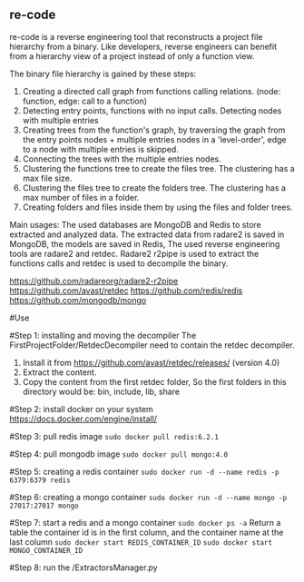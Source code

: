 ## re-code

re-code is a reverse engineering tool that reconstructs a project file hierarchy from a binary. Like developers, reverse
engineers can benefit from a hierarchy view of a project instead of only a function view.

The binary file hierarchy is gained by these steps:
1) Creating a directed call graph from functions calling relations. (node: function, edge: call to a function)
2) Detecting entry points, functions with no input calls. Detecting nodes with multiple entries
2) Creating trees from the function's graph, by traversing the graph from the entry points nodes +
   multiple entries nodes in a 'level-order', edge to a node with multiple entries is skipped.
4) Connecting the trees with the multiple entries nodes.
5) Clustering the functions tree to create the files tree. The clustering has a max file size.
6) Clustering the files tree to create the folders tree. The clustering has a max number of files in a folder.
7) Creating folders and files inside them by using the files and folder trees.

Main usages:
The used databases are MongoDB and Redis to store extracted and analyzed data. The extracted data from radare2 is saved
in MongoDB, the models are saved in Redis, The used reverse engineering tools are radare2 and retdec. Radare2 r2pipe is
used to extract the functions calls and retdec is used to decompile the binary.

https://github.com/radareorg/radare2-r2pipe
https://github.com/avast/retdec
https://github.com/redis/redis
https://github.com/mongodb/mongo

#Use

#Step 1: installing and moving the decompiler
The FirstProjectFolder/RetdecDecompiler need to contain the retdec decompiler. 
1) Install it from https://github.com/avast/retdec/releases/ (version 4.0)
2) Extract the content. 
3) Copy the content from the first retdec folder, So the first folders in this directory would be: bin, include, lib, share

#Step 2: install docker on your system
https://docs.docker.com/engine/install/

#Step 3: pull redis image
`sudo docker pull redis:6.2.1`

#Step 4: pull mongodb image
`sudo docker pull mongo:4.0`

#Step 5: creating a redis container
`sudo docker run -d --name redis -p 6379:6379 redis`

#Step 6: creating a mongo container
`sudo docker run -d --name mongo -p 27017:27017 mongo`

#Step 7: start a redis and a mongo container 
`sudo docker ps -a` Return a table the container id is in the first column, and the container name at the last column
`sudo docker start REDIS_CONTAINER_ID`
`sudo docker start MONGO_CONTAINER_ID`

#Step 8: run the /ExtractorsManager.py
